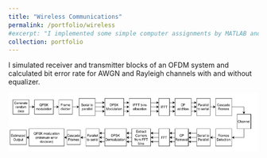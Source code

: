 ```yaml
---
title: "Wireless Communications"
permalink: /portfolio/wireless
#excerpt: "I implemented some simple computer assignments by MATLAB and its toolboxes in fall 2020"
collection: portfolio
---
```

I simulated receiver and transmitter blocks of an OFDM system and calculated bit error rate for AWGN and Rayleigh
channels with and without equalizer.

![](/images/OFDM.png)
